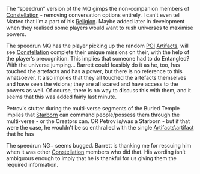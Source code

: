 The “speedrun” version of the MQ gimps the non-companion members of [Constellation](Constellation.md) - removing conversation options entirely. I can’t even tell Matteo that I’m a part of his [Religion](Writing/Religion.md).
Maybe added later in development when they realised some players would want to rush universes to maximise powers.

The speedrun MQ has the player picking up the random [POI](Exploring/Points_of_Interest.md) [Artifacts](Artifacts.md), will see [Constellation](Constellation.md) complete their unique missions on their, with the help of the player’s precognition. 
This implies that someone had to do Entangled? With the universe jumping… Barrett could feasibly do it as he, too, has touched the artefacts and has a power, but there is no reference to this whatsoever.
It also implies that they all touched the artefacts themselves and have seen the visions; they are all scared and have access to the powers as well. Of course, there is no way to discuss this with them, and it seems that this was added fairly last minute.

Petrov's stutter during the multi-verse segments of the Buried Temple implies that [Starborn](Starborn.md) can command people/possess them through the multi-verse - or the Creators can. OR Petrov is/was a Starborn - but if that were the case, he wouldn't be so enthralled with the single [Artifacts\artifact](Artifacts%5Cartifact) that he has

The speedrun NG+ seems bugged. Barrett is thanking me for rescuing him when it was other [Constellation](Constellation.md) members who did that. His wording isn’t ambiguous enough to imply that he is thankful for us giving them the required information.


